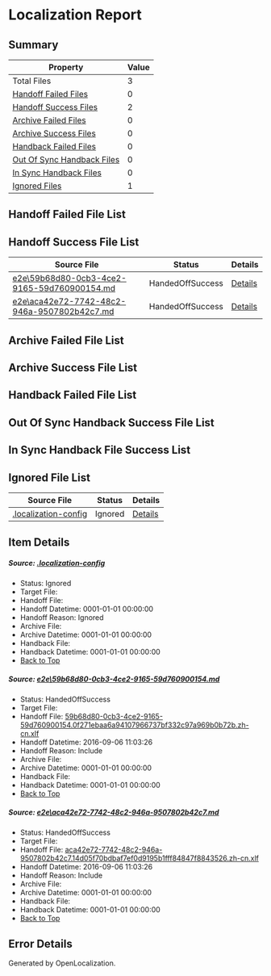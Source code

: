 # <a name='report-top'></a> Localization Report

## Summary
 Property | Value 
 -------- | ----- 
 Total Files | 3
[ Handoff Failed Files ](#handoff-failed-list)| 0
[ Handoff Success Files ](#handoff-success-list)| 2
[ Archive Failed Files ](#archive-failed-list)| 0
[ Archive Success Files ](#archive-success-list)| 0
[ Handback Failed Files ](#handback-failed-list)| 0
[ Out Of Sync Handback Files ](#outofsync-handback-success-list)| 0
[ In Sync Handback Files ](#insync-handback-success-list)| 0
[ Ignored Files ](#ignored-list)| 1

## <a name='handoff-failed-list'></a> Handoff Failed File List

## <a name='handoff-success-list'></a> Handoff Success File List
 Source File | Status | Details 
 ----------- | ------ | ------- 
 [e2e\59b68d80-0cb3-4ce2-9165-59d760900154.md](https://github.com/OpenLocalizationTestOrg/ol-test0/blob/6b5374ccd07cbd13644b31b4872ddc37a61171b5/e2e/59b68d80-0cb3-4ce2-9165-59d760900154.md) | HandedOffSuccess | [Details](#2fa9d1a79c3040ca73857d22a2ee8a366a3894681)
 [e2e\aca42e72-7742-48c2-946a-9507802b42c7.md](https://github.com/OpenLocalizationTestOrg/ol-test0/blob/6b5374ccd07cbd13644b31b4872ddc37a61171b5/e2e/aca42e72-7742-48c2-946a-9507802b42c7.md) | HandedOffSuccess | [Details](#a1721e9e9c1814168a4d55e382fd48f1d0708de62)

## <a name='archive-failed-list'></a> Archive Failed File List

## <a name='archive-success-list'></a> Archive Success File List

## <a name='handback-failed-list'></a> Handback Failed File List

## <a name='outofsync-handback-success-list'></a> Out Of Sync Handback Success File List

## <a name='insync-handback-success-list'></a> In Sync Handback File Success List

## <a name='ignored-list'></a> Ignored File List
 Source File | Status | Details 
 ----------- | ------ | ------- 
 [.localization-config](https://github.com/OpenLocalizationTestOrg/ol-test0/blob/6b5374ccd07cbd13644b31b4872ddc37a61171b5/.localization-config) | Ignored | [Details](#3d4f252ac210baf56311d7e97dcc2db10974dbd20)

## Item Details
##### <a name='3d4f252ac210baf56311d7e97dcc2db10974dbd20'></a> Source: [.localization-config](https://github.com/OpenLocalizationTestOrg/ol-test0/blob/6b5374ccd07cbd13644b31b4872ddc37a61171b5/.localization-config)
* Status: Ignored
* Target File: 
* Handoff File: 
* Handoff Datetime: 0001-01-01 00:00:00
* Handoff Reason: Ignored
* Archive File: 
* Archive Datetime: 0001-01-01 00:00:00
* Handback File: 
* Handback Datetime: 0001-01-01 00:00:00
* [Back to Top](#report-top)

##### <a name='2fa9d1a79c3040ca73857d22a2ee8a366a3894681'></a> Source: [e2e\59b68d80-0cb3-4ce2-9165-59d760900154.md](https://github.com/OpenLocalizationTestOrg/ol-test0/blob/6b5374ccd07cbd13644b31b4872ddc37a61171b5/e2e/59b68d80-0cb3-4ce2-9165-59d760900154.md)
* Status: HandedOffSuccess
* Target File: 
* Handoff File: [59b68d80-0cb3-4ce2-9165-59d760900154.0f271ebaa6a94107966737bf332c97a969b0b72b.zh-cn.xlf](https://github.com/OpenLocalizationTestOrg/ol-test0-handoff/blob/d248baee5e43edd8e0e0f4612217eabccbf31f06/ol-handoff/OpenLocalizationTestOrg/ol-test0-zhcn/ci/ht/59b68d80-0cb3-4ce2-9165-59d760900154.0f271ebaa6a94107966737bf332c97a969b0b72b.zh-cn.xlf)
* Handoff Datetime: 2016-09-06 11:03:26
* Handoff Reason: Include
* Archive File: 
* Archive Datetime: 0001-01-01 00:00:00
* Handback File: 
* Handback Datetime: 0001-01-01 00:00:00
* [Back to Top](#report-top)

##### <a name='a1721e9e9c1814168a4d55e382fd48f1d0708de62'></a> Source: [e2e\aca42e72-7742-48c2-946a-9507802b42c7.md](https://github.com/OpenLocalizationTestOrg/ol-test0/blob/6b5374ccd07cbd13644b31b4872ddc37a61171b5/e2e/aca42e72-7742-48c2-946a-9507802b42c7.md)
* Status: HandedOffSuccess
* Target File: 
* Handoff File: [aca42e72-7742-48c2-946a-9507802b42c7.14d05f70bdbaf7ef0d9195b1fff84847f8843526.zh-cn.xlf](https://github.com/OpenLocalizationTestOrg/ol-test0-handoff/blob/d248baee5e43edd8e0e0f4612217eabccbf31f06/ol-handoff/OpenLocalizationTestOrg/ol-test0-zhcn/ci/ht/aca42e72-7742-48c2-946a-9507802b42c7.14d05f70bdbaf7ef0d9195b1fff84847f8843526.zh-cn.xlf)
* Handoff Datetime: 2016-09-06 11:03:26
* Handoff Reason: Include
* Archive File: 
* Archive Datetime: 0001-01-01 00:00:00
* Handback File: 
* Handback Datetime: 0001-01-01 00:00:00
* [Back to Top](#report-top)


## Error Details

Generated by OpenLocalization.
